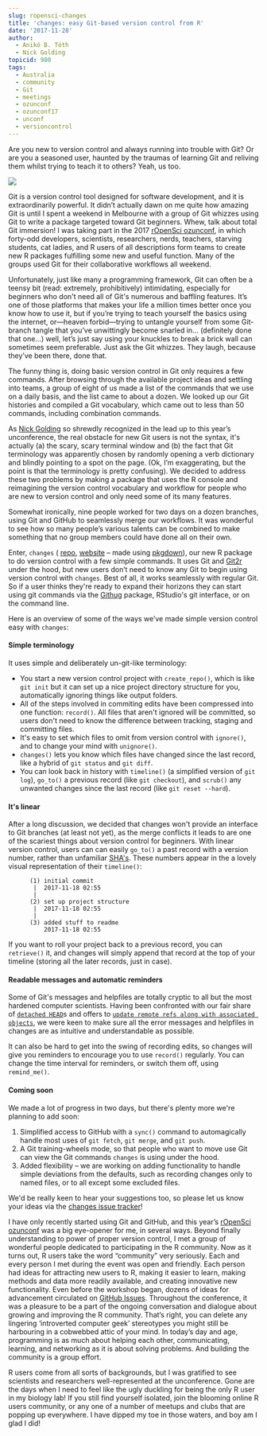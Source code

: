 ```yaml
---
slug: ropensci-changes
title: 'changes: easy Git-based version control from R'
date: '2017-11-28'
author:
  - Anikó B. Tóth
  - Nick Golding
topicid: 980
tags:
  - Australia
  - community
  - Git
  - meetings
  - ozunconf
  - ozunconf17
  - unconf
  - versioncontrol
---
```


Are you new to version control and always running into trouble with Git?
Or are you a seasoned user, haunted by the traumas of learning Git and reliving them whilst trying to teach it to others?
Yeah, us too.

![](/img/blog-images/2017-11-28-ropensci-changes/monkeys.jpg)

Git is a version control tool designed for software development, and it is extraordinarily powerful. It didn’t actually dawn on me quite how amazing Git is until I spent a weekend in Melbourne with a group of Git whizzes using Git to write a package targeted toward Git beginners. Whew, talk about total Git immersion! I was taking part in the 2017 [rOpenSci ozunconf](https://ozunconf17.ropensci.org/), in which forty-odd  developers, scientists, researchers, nerds, teachers, starving students, cat ladies, and R users of all descriptions form teams to create new R packages fulfilling some new and useful function. Many of the groups used Git for their collaborative workflows all weekend.

Unfortunately, just like many a programming framework, Git can often be a teensy bit (read: extremely, prohibitively) intimidating, especially for beginners who don't need all of Git's numerous and baffling features.
It’s one of those platforms that makes your life a million times better once you know how to use it, but if you’re trying to teach yourself the basics using the internet, or—heaven forbid—trying to untangle yourself from some Git-branch tangle that you’ve unwittingly become snarled in… (definitely done that one…) well, let’s just say using your knuckles to break a brick wall can sometimes seem preferable.
Just ask the Git whizzes.
They laugh, because they’ve been there, done that. 

The funny thing is, doing basic version control in Git only requires a few commands.
After browsing through the available project ideas and settling into teams, a group of eight of us made a list of the commands that we use on a daily basis, and the list came to about a dozen.
We looked up our Git histories and compiled a Git vocabulary, which came out to less than 50 commands, including combination commands. 

As [Nick Golding](https://github.com/goldingn) so shrewdly recognized in the lead up to this year’s unconference, the real obstacle for new Git users is not the syntax, it's actually (a) the scary, scary terminal window and (b) the fact that Git terminology was apparently chosen by randomly opening a verb dictionary and blindly pointing to a spot on the page.
(Ok, I’m exaggerating, but the point is that the terminology is pretty confusing).
We decided to address these two problems by making a package that uses the R console and reimagining the version control vocabulary and workflow for people who are new to version control and only need some of its many features.

Somewhat ironically, nine people worked for two days on a dozen branches, using Git and GitHub to seamlessly merge our workflows.
It was wonderful to see how so many people’s various talents can be combined to make something that no group members could have done all on their own. 

Enter, `changes` ( [repo](https://github.com/ropenscilabs/ozrepro), [website](https://ropenscilabs.github.io/changes/) – made using [pkgdown](https://github.com/hadley/pkgdown)), our new R package to do version control with a few simple commands.
It uses Git and [Git2r](https://cran.r-project.org/web/packages/git2r/index.html) under the hood, but new users don’t need to know any Git to begin using version control with `changes`.
Best of all, it works seamlessly with regular Git. So if a user thinks they're ready to expand their horizons they can start using git commands via the [Githug](https://GitHub.com/jennybc/Githug) package, RStudio's git interface, or on the command line.

Here is an overview of some of the ways we’ve made simple version control easy with `changes`:

#### Simple terminology
It uses simple and deliberately un-git-like terminology:

  * You start a new version control project with `create_repo()`, which is like `git init` but it can set up a nice project directory structure for you, automatically ignoring things like output folders.
  * All of the steps involved in commiting edits have been compressed into one function: `record()`. All files that aren't ignored will be committed, so users don't need to know the difference between tracking, staging and committing files. 
  * It's easy to set which files to omit from version control with `ignore()`, and to change your mind with `unignore()`. 
  * `changes()` lets you know which files have changed since the last record, like a hybrid of `git status` and `git diff`.
  * You can look back in history with `timeline()` (a simplified version of `git log`), `go_to()` a previous record (like `git checkout`), and `scrub()` any unwanted changes since the last record (like `git reset --hard`).

#### It's linear
After a long discussion, we decided that changes won't provide an interface to Git branches (at least not yet), as the merge conflicts it leads to are one of the scariest things about version control for beginners.
With linear version control, users can can easily `go_to()` a past record with a version number, rather than unfamiliar [SHA's](https://git-scm.com/book/en/v2/Git-Internals-Git-Objects). These numbers appear in the a lovely visual representation of their `timeline()`:

          (1) initial commit
           |  2017-11-18 02:55
           |
          (2) set up project structure
           |  2017-11-18 02:55
           |
          (3) added stuff to readme
              2017-11-18 02:55

If you want to roll your project back to a previous record, you can `retrieve()` it, and changes will simply append that record at the top of your timeline (storing all the later records, just in case).

#### Readable messages and automatic reminders
Some of Git's messages and helpfiles are totally cryptic to all but the most hardened computer scientists.
Having been confronted with our fair share of [`detached HEAD`](https://www.git-tower.com/learn/git/faq/detached-head-when-checkout-commit)s and offers to [`update remote refs along with associated objects`](https://git-scm.com/docs/git-push), we were keen to make sure all the error messages and helpfiles in changes are as intuitive and understandable as possible.

It can also be hard to get into the swing of recording edits, so changes will give you reminders to encourage you to use `record()` regularly. You can change the time interval for reminders, or switch them off, using `remind_me()`. 

#### Coming soon
We made a lot of progress in two days, but there's plenty more we're planning to add soon:

1. Simplified access to GitHub with a `sync()` command to automagically handle most uses of `git fetch`, `git merge`, and `git push`.
2. A Git training-wheels mode, so that people who want to move use Git can view the Git commands `changes` is using under the hood. 
3. Added flexibility – we are working on adding functionality to handle simple deviations from the defaults, such as recording changes only to named files, or to all except some excluded files.

We'd be really keen to hear your suggestions too, so please let us know your ideas via the [changes issue tracker](https://github.com/ropenscilabs/changes/issues)!



I have only recently started using Git and GitHub, and this year’s [rOpenSci ozunconf](https://ozunconf17.ropensci.org/) was a big eye-opener for me, in several ways.
Beyond finally understanding to power of proper version control, I met a group of wonderful people dedicated to participating in the R community.
Now as it turns out, R users take the word “community” very seriously.
Each and every person I met during the event was open and friendly.
Each person had ideas for attracting new users to R, making it easier to learn, making methods and data more readily available, and creating innovative new functionality.
Even before the workshop began, dozens of ideas for advancement circulated on [GitHub Issues](https://github.com/ropensci/ozunconf17/issues).
Throughout the conference, it was a pleasure to be a part of the ongoing conversation and dialogue about growing and improving the R community.
That’s right, you can delete any lingering ‘introverted computer geek’ stereotypes you might still be harbouring in a cobwebbed attic of your mind.
In today’s day and age, programming is as much about helping each other, communicating, learning, and networking as it is about solving problems.
And building the community is a group effort. 

R users come from all sorts of backgrounds, but I was gratified to see scientists and researchers well-represented at the unconference.
Gone are the days when I need to feel like the ugly duckling for being the only R user in my biology lab!
If you still find yourself isolated, join the blooming online R users community, or any one of a number of meetups and clubs that are popping up everywhere.
I have dipped my toe in those waters, and boy am I glad I did! 
